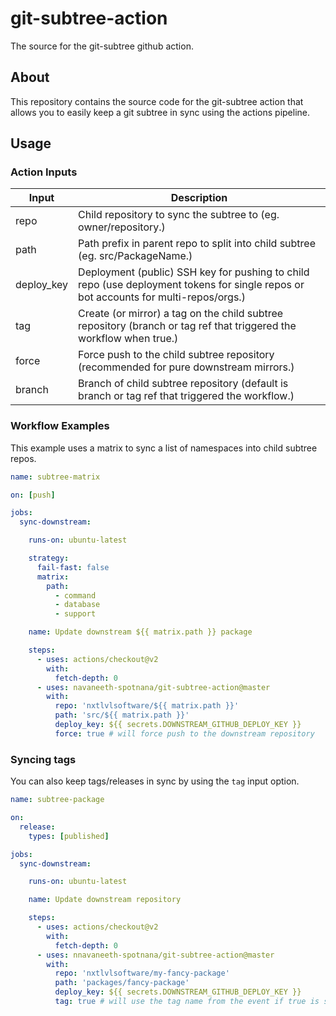 # git-subtree-action
The source for the git-subtree github action.

## About
This repository contains the source code for the git-subtree action that allows you to easily keep a git subtree in sync
using the actions pipeline.

## Usage

### Action Inputs
| Input        | Description                                                                                                                         |
| ------------ | -------------------------------------------------------------------------------------                                               |
| repo         | Child repository to sync the subtree to (eg. owner/repository.)                                                                     |
| path         | Path prefix in parent repo to split into child subtree (eg. src/PackageName.)                                                       |
| deploy_key   | Deployment (public) SSH key for pushing to child repo (use deployment tokens for single repos or bot accounts for multi-repos/orgs.)|
| tag          | Create (or mirror) a tag on the child subtree repository (branch or tag ref that triggered the workflow when true.)                 |
| force        | Force push to the child subtree repository (recommended for pure downstream mirrors.)                                               |
| branch       | Branch of child subtree repository (default is branch or tag ref that triggered the workflow.)                                      |


### Workflow Examples
This example uses a matrix to sync a list of namespaces into child subtree repos.

```yaml
name: subtree-matrix

on: [push]

jobs:
  sync-downstream:

    runs-on: ubuntu-latest

    strategy:
      fail-fast: false
      matrix:
        path:
          - command
          - database
          - support

    name: Update downstream ${{ matrix.path }} package

    steps:
      - uses: actions/checkout@v2
        with:
          fetch-depth: 0
      - uses: navaneeth-spotnana/git-subtree-action@master
        with:
          repo: 'nxtlvlsoftware/${{ matrix.path }}'
          path: 'src/${{ matrix.path }}'
          deploy_key: ${{ secrets.DOWNSTREAM_GITHUB_DEPLOY_KEY }}
          force: true # will force push to the downstream repository
```

### Syncing tags
You can also keep tags/releases in sync by using the `tag` input option.

```yaml
name: subtree-package

on:
  release:
    types: [published]

jobs:
  sync-downstream:

    runs-on: ubuntu-latest

    name: Update downstream repository

    steps:
      - uses: actions/checkout@v2
        with:
          fetch-depth: 0
      - uses: nnavaneeth-spotnana/git-subtree-action@master
        with:
          repo: 'nxtlvlsoftware/my-fancy-package'
          path: 'packages/fancy-package'
          deploy_key: ${{ secrets.DOWNSTREAM_GITHUB_DEPLOY_KEY }}
          tag: true # will use the tag name from the event if true is specified
```
